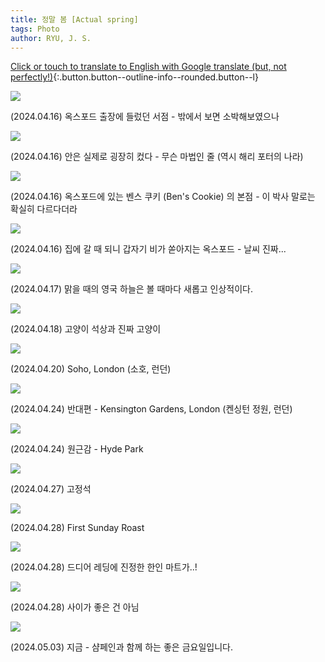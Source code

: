 ```yaml
---
title: 정말 봄 [Actual spring]
tags: Photo
author: RYU, J. S.
---
```



[Click or touch to translate to English with Google translate (but, not perfectly!)](https://jinseuk56-github-io.translate.goog/2024/05/03/0009.html?_x_tr_sl=ko&_x_tr_tl=en&_x_tr_hl=ko&_x_tr_pto=wapp){:.button.button--outline-info--rounded.button--l}


<div class="grid-container">
  <div class="grid grid--p-1">
    <div class="cell cell--6"><div class="card">
  <div class="card__image">
    <img class="image" src="https://onedrive.live.com/embed?resid=F96DE3EAE83811FB%2183568&authkey=%21AJih7dI3ClJ5lcE&height=1024"/>
  </div>
  <div class="card__content">
    <div class="card__header">
      <p>(2024.04.16) 옥스포드 출장에 들렀던 서점 - 밖에서 보면 소박해보였으나</p>
    </div>
  </div>
</div></div>
    <div class="cell cell--6"><div class="card">
  <div class="card__image">
    <img class="image" src="https://onedrive.live.com/embed?resid=F96DE3EAE83811FB%2183575&authkey=%21ALiVXIDm87Een60&width=1024"/>
  </div>
  <div class="card__content">
    <div class="card__header">
      <p>(2024.04.16) 안은 실제로 굉장히 컸다 - 무슨 마법인 줄 (역시 해리 포터의 나라)</p>
    </div>
  </div>
</div></div>
    <div class="cell cell--6"><div class="card">
  <div class="card__image">
    <img class="image" src="https://onedrive.live.com/embed?resid=F96DE3EAE83811FB%2183579&authkey=%21ACSFAtr-xPFvfZQ&height=1024"/>
  </div>
  <div class="card__content">
    <div class="card__header">
      <p>(2024.04.16) 옥스포드에 있는 벤스 쿠키 (Ben's Cookie) 의 본점 - 이 박사 말로는 확실히 다르다더라</p>
    </div>
  </div>
</div></div>
    <div class="cell cell--6"><div class="card">
  <div class="card__image">
    <img class="image" src="https://onedrive.live.com/embed?resid=F96DE3EAE83811FB%2183577&authkey=%21AJu9Q1PYLrKSUjk&height=1024"/>
  </div>
  <div class="card__content">
    <div class="card__header">
      <p>(2024.04.16) 집에 갈 때 되니 갑자기 비가 쏟아지는 옥스포드 - 날씨 진짜...</p>
    </div>
  </div>
</div></div>
    <div class="cell cell--6"><div class="card">
  <div class="card__image">
    <img class="image" src="https://onedrive.live.com/embed?resid=F96DE3EAE83811FB%2183581&authkey=%21ADy2uqem3b2X75M&height=1024"/>
  </div>
  <div class="card__content">
    <div class="card__header">
      <p>(2024.04.17) 맑을 때의 영국 하늘은 볼 때마다 새롭고 인상적이다.</p>
    </div>
  </div>
</div></div>
    <div class="cell cell--6"><div class="card">
  <div class="card__image">
    <img class="image" src="https://onedrive.live.com/embed?resid=F96DE3EAE83811FB%2183578&authkey=%21AACiLi_X2ML2NqQ&height=1024"/>
  </div>
  <div class="card__content">
    <div class="card__header">
      <p>(2024.04.18) 고양이 석상과 진짜 고양이</p>
    </div>
  </div>
</div></div>
<div class="cell cell--6"><div class="card">
  <div class="card__image">
    <img class="image" src="https://onedrive.live.com/embed?resid=F96DE3EAE83811FB%2183620&authkey=%21AN1K8inZM0fg0aA&height=1024"/>
  </div>
  <div class="card__content">
    <div class="card__header">
      <p>(2024.04.20) Soho, London (소호, 런던)</p>
    </div>
  </div>
  </div></div>
  <div class="cell cell--6"><div class="card">
  <div class="card__image">
    <img class="image" src="https://onedrive.live.com/embed?resid=F96DE3EAE83811FB%2183624&authkey=%21AFeoMovj2IuTShg&height=1024"/>
  </div>
  <div class="card__content">
    <div class="card__header">
      <p>(2024.04.24) 반대편 - Kensington Gardens, London (켄싱턴 정원, 런던)</p>
    </div>
  </div>
</div></div>
<div class="cell cell--6"><div class="card">
  <div class="card__image">
    <img class="image" src="https://onedrive.live.com/embed?resid=F96DE3EAE83811FB%2183625&authkey=%21AEQQgbywYDpqfdM&height=1024"/>
  </div>
  <div class="card__content">
    <div class="card__header">
      <p>(2024.04.24) 원근감 - Hyde Park</p>
    </div>
  </div>
</div></div>
<div class="cell cell--6"><div class="card">
  <div class="card__image">
    <img class="image" src="https://onedrive.live.com/embed?resid=F96DE3EAE83811FB%2183654&authkey=%21AAx7m2FjjDTgK1g&height=1024"/>
  </div>
  <div class="card__content">
    <div class="card__header">
      <p>(2024.04.27) 고정석</p>
    </div>
  </div>
</div></div>
<div class="cell cell--6"><div class="card">
  <div class="card__image">
    <img class="image" src="https://onedrive.live.com/embed?resid=F96DE3EAE83811FB%2183655&authkey=%21AChox7VYbGkE1Uk&height=1024"/>
  </div>
  <div class="card__content">
    <div class="card__header">
      <p>(2024.04.28) First Sunday Roast</p>
    </div>
  </div>
</div></div>
<div class="cell cell--6"><div class="card">
  <div class="card__image">
    <img class="image" src="https://onedrive.live.com/embed?resid=F96DE3EAE83811FB%2183659&authkey=%21AAzO3-Lrbz_EtdE&height=1024"/>
  </div>
  <div class="card__content">
    <div class="card__header">
      <p>(2024.04.28) 드디어 레딩에 진정한 한인 마트가..!</p>
    </div>
  </div>
</div></div>
<div class="cell cell--6"><div class="card">
  <div class="card__image">
    <img class="image" src="https://onedrive.live.com/embed?resid=F96DE3EAE83811FB%2183685&authkey=%21AMe29UEK0AVks4Y&height=1024"/>
  </div>
  <div class="card__content">
    <div class="card__header">
      <p>(2024.04.28) 사이가 좋은 건 아님</p>
    </div>
  </div>
</div></div>
<div class="cell cell--6"><div class="card">
  <div class="card__image">
    <img class="image" src="https://onedrive.live.com/embed?resid=F96DE3EAE83811FB%2183694&authkey=%21AINxwyy8L8lL-uo&height=1024"/>
  </div>
  <div class="card__content">
    <div class="card__header">
      <p>(2024.05.03) 지금 - 샴페인과 함께 하는 좋은 금요일입니다.</p>
    </div>
  </div>
</div></div>
  </div>
</div>